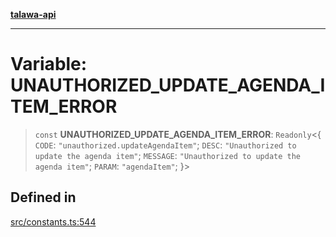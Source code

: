 [**talawa-api**](../../README.md)

***

# Variable: UNAUTHORIZED\_UPDATE\_AGENDA\_ITEM\_ERROR

> `const` **UNAUTHORIZED\_UPDATE\_AGENDA\_ITEM\_ERROR**: `Readonly`\<\{ `CODE`: `"unauthorized.updateAgendaItem"`; `DESC`: `"Unauthorized to update the agenda item"`; `MESSAGE`: `"Unauthorized to update the agenda item"`; `PARAM`: `"agendaItem"`; \}\>

## Defined in

[src/constants.ts:544](https://github.com/Suyash878/talawa-api/blob/f376d03c37e9acd046e7cc983947432c95f74442/src/constants.ts#L544)
